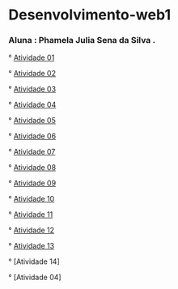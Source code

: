 # Desenvolvimento-web1

### Aluna : Phamela Julia Sena da Silva .

° [Atividade 01](https://phamelajulia.github.io/atividade01/)

° [Atividade 02](https://phamelajulia.github.io/atividade-02/)

° [Atividade 03](https://phamelajulia.github.io/atividade-03/)

° [Atividade 04](https://phamelajulia.github.io/atividade-04/)

° [Atividade 05]( https://phamelajulia.github.io/atividade-05/)

° [Atividade 06](https://phamelajulia.github.io/atividade06/)

° [Atividade 07]( https://phamelajulia.github.io/atividade-07/)

° [Atividade 08]( https://phamelajulia.github.io/atividade-08/)

° [Atividade 09](https://phamelajulia.github.io/atividade-10/)

° [Atividade 10](https://phamelajulia.github.io/atividade-10/)

° [Atividade 11](https://phamelajulia.github.io/atividade-11/)

° [Atividade 12](https://phamelajulia.github.io/atividade12/)

° [Atividade 13](https://phamelajulia.github.io/atividade13/)

° [Atividade 14]

° [Atividade 04]
